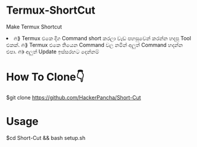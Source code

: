 # Termux-ShortCut
Make Termux Shortcut

<li>🔥⟫ Termux එකෙ දිග Command short කරලා වැඩ පහසුවෙන් කරන්න හදපු Tool එකක්.
🔥⟫ Termux එකෙ තියෙන Command වල නමින් අලුත් Command හදන්න එපා.
🔥⟫ අලුත් Update ඉස්සරහට දෙන්නම්

# How To Clone👇
$git clone https://github.com/HackerPancha/Short-Cut

# Usage
$cd Short-Cut && bash setup.sh
